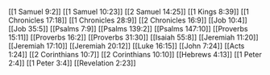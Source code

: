 [[1 Samuel 9:2]]
[[1 Samuel 10:23]]
[[2 Samuel 14:25]]
[[1 Kings 8:39]]
[[1 Chronicles 17:18]]
[[1 Chronicles 28:9]]
[[2 Chronicles 16:9]]
[[Job 10:4]]
[[Job 35:5]]
[[Psalms 7:9]]
[[Psalms 139:2]]
[[Psalms 147:10]]
[[Proverbs 15:11]]
[[Proverbs 16:2]]
[[Proverbs 31:30]]
[[Isaiah 55:8]]
[[Jeremiah 11:20]]
[[Jeremiah 17:10]]
[[Jeremiah 20:12]]
[[Luke 16:15]]
[[John 7:24]]
[[Acts 1:24]]
[[2 Corinthians 10:7]]
[[2 Corinthians 10:10]]
[[Hebrews 4:13]]
[[1 Peter 2:4]]
[[1 Peter 3:4]]
[[Revelation 2:23]]
